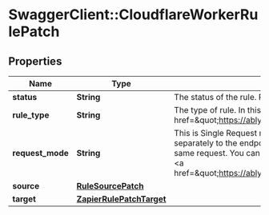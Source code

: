 # SwaggerClient::CloudflareWorkerRulePatch

## Properties
Name | Type | Description | Notes
------------ | ------------- | ------------- | -------------
**status** | **String** | The status of the rule. Rules can be enabled or disabled. | [optional] 
**rule_type** | **String** | The type of rule. In this case Cloudflare Worker. See the &lt;a href&#x3D;\&quot;https://ably.com/integrations\&quot;&gt;documentation&lt;/a&gt; for further information. | 
**request_mode** | **String** | This is Single Request mode or Batch Request mode. Single Request mode sends each event separately to the endpoint specified by the rule. Batch Request mode rolls up multiple events into the same request. You can read more about the difference between single and batched events in the Ably &lt;a href&#x3D;\&quot;https://ably.com/documentation/general/events#batching\&quot;&gt;documentation&lt;/a&gt;. | [optional] 
**source** | [**RuleSourcePatch**](RuleSourcePatch.md) |  | [optional] 
**target** | [**ZapierRulePatchTarget**](ZapierRulePatchTarget.md) |  | [optional] 

